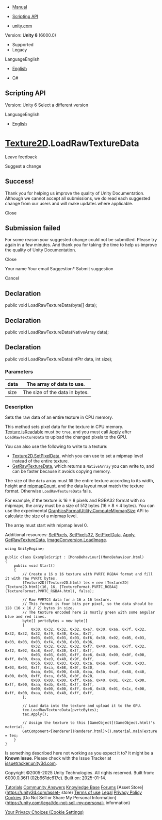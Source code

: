 [ ]()

  * [Manual](../Manual/index.html)
  * [Scripting API](../ScriptReference/index.html)

  * [unity.com](https://unity.com/)

Version: **Unity 6** (6000.0)

  * Supported
  * Legacy

LanguageEnglish

  * [English]()

  * C#

[ ](https://docs.unity3d.com)

## Scripting API

Version: Unity 6 Select a different version

LanguageEnglish

  * [English]()

#  [Texture2D](Texture2D.html).LoadRawTextureData

Leave feedback

Suggest a change

## Success!

Thank you for helping us improve the quality of Unity Documentation. Although
we cannot accept all submissions, we do read each suggested change from our
users and will make updates where applicable.

Close

## Submission failed

For some reason your suggested change could not be submitted. Please <a>try
again</a> in a few minutes. And thank you for taking the time to help us
improve the quality of Unity Documentation.

Close

Your name Your email Suggestion* Submit suggestion

Cancel

[ ]()

## Declaration

public void LoadRawTextureData(byte[] data);

## Declaration

public void LoadRawTextureData(NativeArray<T> data);

## Declaration

public void LoadRawTextureData(IntPtr data, int size);

### Parameters

data | The array of data to use.  
---|---  
size | The size of the data in bytes.  
  
### Description

Sets the raw data of an entire texture in CPU memory.

This method sets pixel data for the texture in CPU memory.
[Texture.isReadable](Texture-isReadable.html) must be `true`, and you must
call [Apply](Texture2D.Apply.html) after `LoadRawTextureData` to upload the
changed pixels to the GPU.  
  
You can also use the following to write to a texture:

  * [Texture2D.SetPixelData](Texture2D.SetPixelData.html), which you can use to set a mipmap level instead of the entire texture.
  * [GetRawTextureData](Texture2D.GetRawTextureData.html), which returns a `NativeArray` you can write to, and can be faster because it avoids copying memory.

The size of the `data` array must fill the entire texture according to its
width, height and [mipmapCount](Texture-mipmapCount.html), and the data layout
must match the texture format. Otherwise `LoadRawTextureData` fails.  
  
For example, if the texture is 16 × 8 pixels and RGBA32 format with no
mipmaps, the array must be a size of 512 bytes (16 × 8 × 4 bytes). You can use
the experimental
[GraphicsFormatUtility.ComputeMipmapSize](Experimental.Rendering.GraphicsFormatUtility.ComputeMipmapSize.html)
API to calculate the size of a mipmap level.  
  
The array must start with mipmap level 0.  
  
Additional resources: [SetPixels](Texture2D.SetPixels.html),
[SetPixels32](Texture2D.SetPixels32.html),
[SetPixelData](Texture2D.SetPixelData.html), [Apply](Texture2D.Apply.html),
[GetRawTextureData](Texture2D.GetRawTextureData.html),
[ImageConversion.LoadImage](ImageConversion.LoadImage.html).

    
    
    using UnityEngine;  
      
    public class ExampleScript : [MonoBehaviour](MonoBehaviour.html)
    {
        public void Start()
        {
            // Create a 16 x 16 texture with PVRTC RGBA4 format and fill it with raw PVRTC bytes.
            [Texture2D](Texture2D.html) tex = new [Texture2D](Texture2D.html)(16, 16, [TextureFormat.PVRTC_RGBA4](TextureFormat.PVRTC_RGBA4.html), false);  
      
            // Raw PVRTC4 data for a 16 x 16 texture.
            // This format is four bits per pixel, so the data should be 128 (16 x 16 / 2) bytes in size.
            // The texture encoded here is mostly green with some angular blue and red lines.
            byte[] pvrtcBytes = new byte[]
            {
                0x30, 0x32, 0x32, 0x32, 0xe7, 0x30, 0xaa, 0x7f, 0x32, 0x32, 0x32, 0x32, 0xf9, 0x40, 0xbc, 0x7f,
                0x03, 0x03, 0x03, 0x03, 0xf6, 0x30, 0x02, 0x05, 0x03, 0x03, 0x03, 0x03, 0xf4, 0x30, 0x03, 0x06,
                0x32, 0x32, 0x32, 0x32, 0xf7, 0x40, 0xaa, 0x7f, 0x32, 0xf2, 0x02, 0xa8, 0xe7, 0x30, 0xff, 0xff,
                0x03, 0x03, 0x03, 0xff, 0xe6, 0x40, 0x00, 0x0f, 0x00, 0xff, 0x00, 0xaa, 0xe9, 0x40, 0x9f, 0xff,
                0x5b, 0x03, 0x03, 0x03, 0xca, 0x6a, 0x0f, 0x30, 0x03, 0x03, 0x03, 0xff, 0xca, 0x68, 0x0f, 0x30,
                0xaa, 0x94, 0x90, 0x40, 0xba, 0x5b, 0xaf, 0x68, 0x40, 0x00, 0x00, 0xff, 0xca, 0x58, 0x0f, 0x20,
                0x00, 0x00, 0x00, 0xff, 0xe6, 0x40, 0x01, 0x2c, 0x00, 0xff, 0x00, 0xaa, 0xdb, 0x41, 0xff, 0xff,
                0x00, 0x00, 0x00, 0xff, 0xe8, 0x40, 0x01, 0x1c, 0x00, 0xff, 0x00, 0xaa, 0xbb, 0x40, 0xff, 0xff,
            };  
      
            // Load data into the texture and upload it to the GPU.
            tex.LoadRawTextureData(pvrtcBytes);
            tex.Apply();  
      
            // Assign the texture to this [GameObject](GameObject.html)'s material.
            GetComponent<[Renderer](Renderer.html)>().material.mainTexture = tex;
        }
    }
    

Is something described here not working as you expect it to? It might be a
**Known Issue**. Please check with the Issue Tracker at
[issuetracker.unity3d.com](https://issuetracker.unity3d.com).

Copyright ©2005-2025 Unity Technologies. All rights reserved. Built from:
6000.0.36f1 (02b661dc617c). Built on: 2025-01-14.

[Tutorials](https://unity3d.com/learn) [Community
Answers](https://answers.unity3d.com) [Knowledge
Base](https://support.unity3d.com/hc/en-us)
[Forums](https://forum.unity3d.com) [Asset Store](https://unity3d.com/asset-
store) [Terms of use](https://docs.unity3d.com/Manual/TermsOfUse.html)
[Legal](https://unity.com/legal) [Privacy
Policy](https://unity.com/legal/privacy-policy)
[Cookies](https://unity.com/legal/cookie-policy) [Do Not Sell or Share My
Personal Information](https://unity.com/legal/do-not-sell-my-personal-
information)

[Your Privacy Choices (Cookie Settings)](javascript:void\(0\);)

